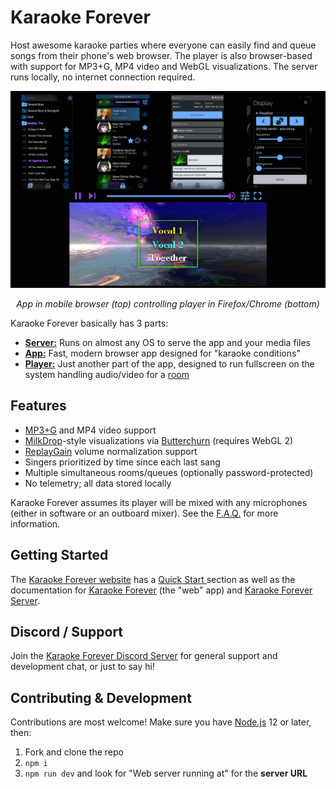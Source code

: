 # Karaoke Forever

Host awesome karaoke parties where everyone can easily find and queue songs from their phone's web browser. The player is also browser-based with support for MP3+G, MP4 video and WebGL visualizations. The server runs locally, no internet connection required.

[![Karaoke Forever](/docs/assets/images/README.jpg?raw=true)](/docs/assets/images/README.jpg?raw=true)

<p align="center">
  <i>App in mobile browser (top) controlling player in Firefox/Chrome (bottom)</i>
</p>

Karaoke Forever basically has 3 parts:

- **[Server:](https://www.karaoke-forever.com/docs/#karaoke-forever-server)** Runs on almost any OS to serve the app and your media files
- **[App:](https://www.karaoke-forever.com/docs/#karaoke-forever-the-web-app)** Fast, modern browser app designed for "karaoke conditions"
- **[Player:](https://www.karaoke-forever.com/docs/#player)** Just another part of the app, designed to run fullscreen on the system handling audio/video for a [room](https://www.karaoke-forever.com/docs/#rooms-admin-only)

## Features

- [MP3+G](https://en.wikipedia.org/wiki/MP3%2BG) and MP4 video support
- [MilkDrop](https://en.wikipedia.org/wiki/MilkDrop)-style visualizations via [Butterchurn](https://github.com/jberg/butterchurn) (requires WebGL 2)
- [ReplayGain](https://en.wikipedia.org/wiki/ReplayGain) volume normalization support
- Singers prioritized by time since each last sang
- Multiple simultaneous rooms/queues (optionally password-protected)
- No telemetry; all data stored locally

Karaoke Forever assumes its player will be mixed with any microphones (either in software or an outboard mixer). See the [F.A.Q.](https://www.karaoke-forever.com/faq#whats-the-recommended-audio-setup) for more information.

## Getting Started

The [Karaoke Forever website](https://www.karaoke-forever.com/) has a [Quick Start ](https://www.karaoke-forever.com/docs/#quick-start) section as well as the documentation for [Karaoke Forever](https://www.karaoke-forever.com/docs/#karaoke-forever-the-web-app) (the "web" app) and [Karaoke Forever Server](https://www.karaoke-forever.com/docs/#karaoke-forever-server).

## Discord / Support

Join the [Karaoke Forever Discord Server](https://discord.gg/PgqVtFq) for general support and development chat, or just to say hi!

## Contributing & Development

Contributions are most welcome! Make sure you have [Node.js](https://nodejs.org/en/) 12 or later, then:

1. Fork and clone the repo
2. `npm i`
3. `npm run dev` and look for "Web server running at" for the **server URL**
